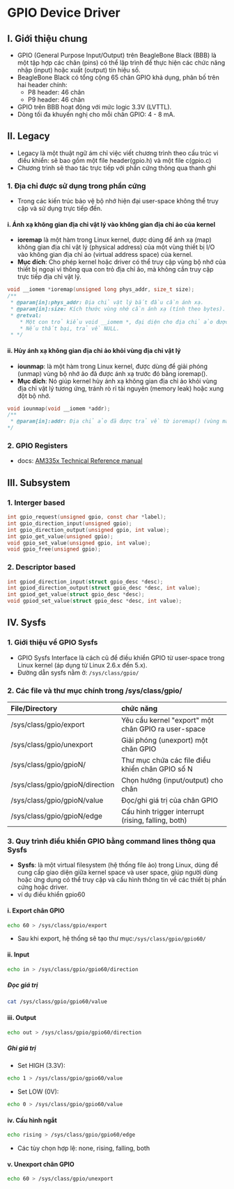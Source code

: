 # GPIO Device Driver 
## I. Giới thiệu chung
- GPIO (General Purpose Input/Output) trên BeagleBone Black (BBB) là một tập hợp các chân (pins) có thể lập trình để thực hiện các chức năng nhập (input) hoặc xuất (output) tín hiệu số.
- BeagleBone Black có tổng cộng 65 chân GPIO khả dụng, phân bố trên hai header chính:
  - P8 header: 46 chân
  - P9 header: 46 chân
- GPIO trên BBB hoạt động với mức logic 3.3V (LVTTL).
- Dòng tối đa khuyến nghị cho mỗi chân GPIO: 4 - 8 mA.
## II. Legacy
- Legacy là một thuật ngữ ám chỉ việc viết chương trình theo cấu trúc vi điều khiển: sẽ bao gồm một file header(gpio.h) và một file c(gpio.c)
- Chương trình sẽ thao tác trực tiếp với phần cứng thông qua thanh ghi 
### 1. Địa chỉ được sử dụng trong phần cứng
- Trong các kiến trúc bảo vệ bộ nhớ hiện đại user-space không thể truy cập và sử dụng trực tiếp đến.
#### i. Ánh xạ không gian địa chỉ vật lý vào không gian địa chỉ ảo của kernel
- **ioremap** là một hàm trong Linux kernel, được dùng để ánh xạ (map) không gian địa chỉ vật lý (physical address) của một vùng thiết bị I/O vào không gian địa chỉ ảo (virtual address space) của kernel.
- **Mục đích**: Cho phép kernel hoặc driver có thể truy cập vùng bộ nhớ của thiết bị ngoại vi thông qua con trỏ địa chỉ ảo, mà không cần truy cập trực tiếp địa chỉ vật lý.
```C
void __iomem *ioremap(unsigned long phys_addr, size_t size);
/**
 * @param[in]:phys_addr: Địa chỉ vật lý bắt đầu cần ánh xạ.
 * @param[in]:size: Kích thước vùng nhớ cần ánh xạ (tính theo bytes).
 * @retval:
    * Một con trỏ kiểu void __iomem *, đại diện cho địa chỉ ảo được ánh xạ.
    * Nếu thất bại, trả về NULL.
 * */
```
#### ii. Hủy ánh xạ không gian địa chỉ ảo khỏi vùng địa chỉ vật lý 
- **iounmap**: là một hàm trong Linux kernel, được dùng để giải phóng (unmap) vùng bộ nhớ ảo đã được ánh xạ trước đó bằng ioremap().
- **Mục đích**: Nó giúp kernel hủy ánh xạ không gian địa chỉ ảo khỏi vùng địa chỉ vật lý tương ứng, tránh rò rỉ tài nguyên (memory leak) hoặc xung đột bộ nhớ.
``` C
void iounmap(void __iomem *addr);
/**
 * @param[in]:addr: Địa chỉ ảo đã được trả về từ ioremap() (vùng mà bạn muốn unmap).
*/
```
### 2. GPIO Registers
- docs: [AM335x Technical Reference manual](https://www.mouser.com/pdfdocs/spruh73h.pdf#page=4063&zoom=100,0,133)
## III. Subsystem
### 1. Interger based
``` C
int gpio_request(unsigned gpio, const char *label);
int gpio_direction_input(unsigned gpio);
int gpio_direction_output(unsigned gpio, int value);
int gpio_get_value(unsigned gpio);
void gpio_set_value(unsigned gpio, int value);
void gpio_free(unsigned gpio);
```
### 2. Descriptor based
``` C
int gpiod_direction_input(struct gpio_desc *desc);
int gpiod_direction_output(struct gpio_desc *desc, int value);
int gpiod_get_value(struct gpio_desc *desc);
void gpiod_set_value(struct gpio_desc *desc, int value);
```

## IV. Sysfs
### 1. Giới thiệu về GPIO Sysfs
- GPIO Sysfs Interface là cách cũ để điều khiển GPIO từ user-space trong Linux kernel (áp dụng từ Linux 2.6.x đến 5.x).
- Đường dẫn sysfs nằm ở: ```/sys/class/gpio/```
### 2. Các file và thư mục chính trong /sys/class/gpio/ 
| File/Directory| chức năng |
|:-----|:-------|
|/sys/class/gpio/export| Yêu cầu kernel "export" một chân GPIO ra user-space |
|/sys/class/gpio/unexport |Giải phóng (unexport) một chân GPIO|
|/sys/class/gpio/gpioN/ |Thư mục chứa các file điều khiển chân GPIO số N|
|/sys/class/gpio/gpioN/direction|Chọn hướng (input/output) cho chân|
|/sys/class/gpio/gpioN/value|Đọc/ghi giá trị của chân GPIO|
|/sys/class/gpio/gpioN/edge|Cấu hình trigger interrupt (rising, falling, both)|

### 3. Quy trình điều khiển GPIO bằng command lines thông qua Sysfs
- **Sysfs**: là một virtual filesystem (hệ thống file ảo) trong Linux, dùng để cung cấp giao diện giữa kernel space và user space, giúp người dùng hoặc ứng dụng có thể truy cập và cấu hình thông tin về các thiết bị phần cứng hoặc driver.
- ví dụ điều khiển gpio60 
#### i. Export chân GPIO
``` bash
echo 60 > /sys/class/gpio/export
```
- Sau khi export, hệ thống sẽ tạo thư mục:```/sys/class/gpio/gpio60/```

#### ii.  Input
``` bash
echo in > /sys/class/gpio/gpio60/direction
```
##### Đọc giá trị 
``` bash
cat /sys/class/gpio/gpio60/value
```
#### iii. Output
``` bash
echo out > /sys/class/gpio/gpio60/direction
```
##### Ghi giá trị
- Set HIGH (3.3V):
``` bash
echo 1 > /sys/class/gpio/gpio60/value
``` 
- Set LOW (0V):
``` bash
echo 0 > /sys/class/gpio/gpio60/value
```
#### iv. Cấu hình ngắt
``` bash
echo rising > /sys/class/gpio/gpio60/edge
```
- Các tùy chọn hợp lệ: none, rising, falling, both
#### v. Unexport chân GPIO
``` bash 
echo 60 > /sys/class/gpio/unexport
```



